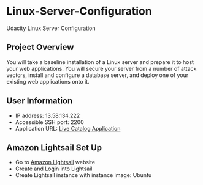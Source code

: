 # Linux-Server-Configuration
Udacity Linux Server Configuration

## Project Overview
You will take a baseline installation of a Linux server and prepare it to host your web applications. You will secure your server from a number of attack vectors, install and configure a database server, and deploy one of your existing web applications onto it.

## User Information
- IP address: 13.58.134.222
- Accessible SSH port: 2200
- Application URL: [Live Catalog Application](http://13.58.134.222/)

## Amazon Lightsail Set Up
- Go to [Amazon Lightsail](https://aws.amazon.com/lightsail/) website
- Create and Login into Lightsail
- Create Lightsail instance with instance image: Ubuntu
